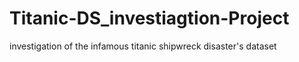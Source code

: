 # Titanic-DS_investiagtion-Project
investigation of the infamous titanic shipwreck disaster's dataset
